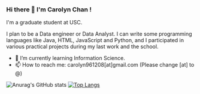 ### Hi there 👋 I'm Carolyn Chan !

I'm a graduate student at USC.

I plan to be a Data engineer or Data Analyst. I can write some programming languages like Java, HTML, JavaScript and Python, and I participated in various practical projects during my last work and the school.


<!-- **carolyntw/carolyntw** is a ✨ _special_ ✨ repository because its `README.md` (this file) appears on your GitHub profile.

Here are some ideas to get you started: -->

<!-- - 🔭 I’m currently working on ... -->
- 🌱 I’m currently learning Information Science.
- 📫 How to reach me: carolyn961208[at]gmail.com (Please change [at] to @)
<!-- - 👯 I’m looking to collaborate on ... -->
<!-- - 🤔 I’m looking for help with ... -->
<!-- - 💬 Ask me about ... -->
<!-- - 😄 Pronouns: ... -->
<!-- - ⚡ Fun fact: ... -->

![Anurag's GitHub stats](https://github-readme-stats.vercel.app/api?username=carolyntw&show_icons=true&theme=dark)  [![Top Langs](https://github-readme-stats.vercel.app/api/top-langs/?username=carolyntw&theme=dark)](https://github.com/anuraghazra/github-readme-stats)


